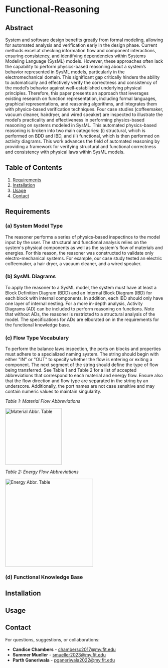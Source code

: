 # Functional-Reasoning

## Abstract

System and software design benefits greatly from formal modeling, allowing for automated analysis and verification early in the design phase. Current methods excel at checking information flow and component interactions, ensuring consistency, and identifying dependencies within Systems Modeling Language (SysML) models. However, these approaches often lack the capability to perform physics-based reasoning about a system’s behavior represented in SysML models, particularly in the electromechanical domain. This significant gap critically hinders the ability to automatically and effectively verify the correctness and consistency of the model’s behavior against well-established underlying physical principles. Therefore, this paper presents an approach that leverages existing research on function representation, including formal languages, graphical representations, and reasoning algorithms, and integrates them with physics-based verification techniques. Four case studies (coffeemaker, vacuum cleaner, hairdryer, and wired speaker) are inspected to illustrate the model’s practicality and effectiveness in performing physics-based reasoning on systems modeled in SysML. This automated physics-based reasoning is broken into two main categories: (i) structural, which is performed on BDD and IBD, and (ii) functional, which is then performed on activity diagrams. This work advances the field of automated reasoning by providing a framework for verifying structural and functional correctness and consistency with physical laws within SysML models.
 
## Table of Contents
01. [Requirements](#requirements)
02. [Installation](#installation)
03. [Usage](#usage)
04. [Contact](#contact)

## Requirements
### (a) System Model Type
The reasoner performs a series of physics-based inspectinos to the model input by the user. The structural and functional analysis relies on the system's physical components as well as the system's flow of materials and energies. For this reason, the reasoner was constructed to validate only electro-mechanical systems. For example, our case study tested an electric coffeemaker, a hair dryer, a vacuum cleaner, and a wired speaker.

### (b) SysML Diagrams
To apply the reasoner to a SysML model, the system must have at least a Block Definition Diagram (BDD) and an Internal Block Diagram (IBD) for each block with internal components. In addition, each IBD should only have one layer of internal nesting. For a more in-depth analysis, Activity Diagrams (AD) can be included to perform reasoning on functions. Note that without ADs, the reasoner is restricted to a structural analysis of the model. The specifications for ADs are elborated on in the requirements for the functional knowledge base.

### (c) Flow Type Vocabulary
To perform the balance laws inspection, the ports on blocks and properties must adhere to a specialized naming system. The string should begin with either "IN" or "OUT" to specify whether the flow is entering or exiting a component. The next segment of the string should define the type of flow being transferred. See Table 1 and Table 2 for a list of accepted abbreviations that correspond to each material and energy flow. Ensure also that the flow direction and flow type are separated in the string by an underscore. Additionally, the port names are not case sensitive and may contain numeric values to maintain singularity.

<em>Table 1: Material Flow Abbreviations</em>

<img src="https://github.com/user-attachments/assets/2a2564be-bd05-485c-ad34-78d922bb3862" width="180" alt="Material Abbr. Table"> <p>  </p>

<em>Table 2: Energy Flow Abbreviations</em> 

<img src="https://github.com/user-attachments/assets/b23ebc0d-da2f-4dee-bd5a-c027eee0baf5" width="280" alt="Energy Abbr. Table">


### (d) Functional Knowledge Base


## Installation


## Usage


## Contact
For questions, suggestions, or collaborations:
- **Candice Chambers** - chambersc2017@my.fit.edu
- **Summer Mueller** - smueller2023@my.fit.edu
- **Parth Ganeriwala** - pganeriwala2022@my.fit.edu
